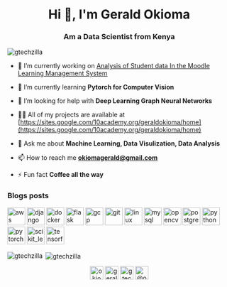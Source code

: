<h1 align="center">Hi 👋, I'm Gerald Okioma</h1>
<h3 align="center">Am a Data Scientist from Kenya</h3>

<p align="left"> <img src="https://komarev.com/ghpvc/?username=gtechzilla" alt="gtechzilla" /> </p>

- 🔭 I’m currently working on [Analysis of Student data In the Moodle Learning Management System](https://github.com/gtechzilla/moodle)

- 🌱 I’m currently learning **Pytorch for Computer Vision**

- 🤝 I’m looking for help with **Deep Learning Graph Neural Networks**

- 👨‍💻 All of my projects are available at [https://sites.google.com/10academy.org/geraldokioma/home](https://sites.google.com/10academy.org/geraldokioma/home)

- 💬 Ask me about **Machine Learning, Data Visulization, Data Analysis**

- 📫 How to reach me **okiomagerald@gmail.com**

- ⚡ Fun fact **Coffee all the way**

### Blogs posts
<!-- BLOG-POST-LIST:START -->
<!-- BLOG-POST-LIST:END -->

<p align="left"><img src="https://devicons.github.io/devicon/devicon.git/icons/amazonwebservices/amazonwebservices-original-wordmark.svg" alt="aws" width="40" height="40"/> <img src="https://devicons.github.io/devicon/devicon.git/icons/django/django-original.svg" alt="django" width="40" height="40"/> <img src="https://devicons.github.io/devicon/devicon.git/icons/docker/docker-original-wordmark.svg" alt="docker" width="40" height="40"/> <img src="https://www.vectorlogo.zone/logos/pocoo_flask/pocoo_flask-icon.svg" alt="flask" width="40" height="40"/> <img src="https://www.vectorlogo.zone/logos/google_cloud/google_cloud-icon.svg" alt="gcp" width="40" height="40"/> <img src="https://www.vectorlogo.zone/logos/git-scm/git-scm-icon.svg" alt="git" width="40" height="40"/> <img src="https://devicons.github.io/devicon/devicon.git/icons/linux/linux-original.svg" alt="linux" width="40" height="40"/> <img src="https://devicons.github.io/devicon/devicon.git/icons/mysql/mysql-original-wordmark.svg" alt="mysql" width="40" height="40"/> <img src="https://www.vectorlogo.zone/logos/opencv/opencv-icon.svg" alt="opencv" width="40" height="40"/> <img src="https://devicons.github.io/devicon/devicon.git/icons/postgresql/postgresql-original-wordmark.svg" alt="postgresql" width="40" height="40"/> <img src="https://devicons.github.io/devicon/devicon.git/icons/python/python-original.svg" alt="python" width="40" height="40"/> <img src="https://www.vectorlogo.zone/logos/pytorch/pytorch-icon.svg" alt="pytorch" width="40" height="40"/> <img src="https://upload.wikimedia.org/wikipedia/commons/0/05/Scikit_learn_logo_small.svg" alt="scikit_learn" width="40" height="40"/> <img src="https://www.vectorlogo.zone/logos/tensorflow/tensorflow-icon.svg" alt="tensorflow" width="40" height="40"/></p>

<p><img align="left" src="https://github-readme-stats.vercel.app/api/top-langs/?username=gtechzilla&layout=compact" alt="gtechzilla" /></p>

<p>&nbsp;<img align="center" src="https://github-readme-stats.vercel.app/api?username=gtechzilla&show_icons=true" alt="gtechzilla" /></p>

<p align="center">
<a href="https://twitter.com/okiomagerald" target="blank"><img align="center" src="https://cdn.jsdelivr.net/npm/simple-icons@3.0.1/icons/twitter.svg" alt="okiomagerald" height="30" width="30" /></a>
<a href="https://linkedin.com/in/gerald okioma" target="blank"><img align="center" src="https://cdn.jsdelivr.net/npm/simple-icons@3.0.1/icons/linkedin.svg" alt="gerald okioma" height="30" width="30" /></a>
<a href="https://kaggle.com/gtechzilla" target="blank"><img align="center" src="https://cdn.jsdelivr.net/npm/simple-icons@3.0.1/icons/kaggle.svg" alt="gtechzilla" height="30" width="30" /></a>
<a href="https://medium.com/@okiomagerald" target="blank"><img align="center" src="https://cdn.jsdelivr.net/npm/simple-icons@3.0.1/icons/medium.svg" alt="@okiomagerald" height="30" width="30" /></a>
</p>
